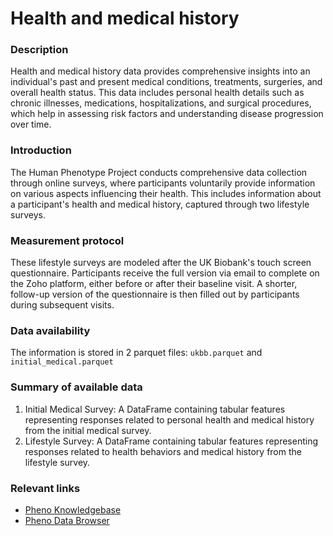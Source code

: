 # Health and medical history

### Description 

Health and medical history data provides comprehensive insights into an individual's past and present medical conditions, treatments, surgeries, and overall health status. This data includes personal health details such as chronic illnesses, medications, hospitalizations, and surgical procedures, which help in assessing risk factors and understanding disease progression over time.

### Introduction

The Human Phenotype Project conducts comprehensive data collection through online surveys, where participants voluntarily provide information on various aspects influencing their health. This includes information about a participant's health and medical history, captured through two lifestyle surveys.

### Measurement protocol 
<!-- long measurment protocol for the data browser -->
These lifestyle surveys are modeled after the UK Biobank's touch screen questionnaire. Participants receive the full version via email to complete on the Zoho platform, either before or after their baseline visit. A shorter, follow-up version of the questionnaire is then filled out by participants during subsequent visits. 

### Data availability 
<!-- for the example notebooks -->
The information is stored in 2 parquet files: `ukbb.parquet` and `initial_medical.parquet`

### Summary of available data 
<!-- for the data browser -->
1. Initial Medical Survey: A DataFrame containing tabular features representing responses related to personal health and medical history from the initial medical survey.
2. Lifestyle Survey: A DataFrame containing tabular features representing responses related to health behaviors and medical history from the lifestyle survey.

### Relevant links

* [Pheno Knowledgebase](https://knowledgebase.pheno.ai/datasets/058-health_and_medical_history.html)
* [Pheno Data Browser](https://pheno-demo-app.vercel.app/folder/58)
